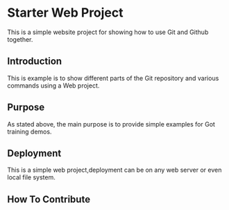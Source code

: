 # Starter Web Project

This is a simple website project for showing how to use Git and Github together.

## Introduction

This is example is to show different parts of the Git repository and various commands using a Web project.

## Purpose

As stated above, the main purpose is to provide simple examples for Got training demos.

## Deployment

This is a simple web project,deployment can be on any web server or even local file system.

## How To Contribute
